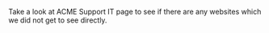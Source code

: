
Take a look at ACME Support IT page to see if there are any websites which we did not get to see directly.